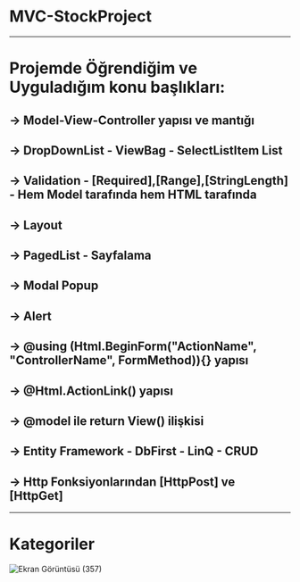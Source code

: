 # MVC-StockProject
__________________________________________________________________________________________________________
# Projemde Öğrendiğim ve Uyguladığım konu başlıkları:
## -> Model-View-Controller yapısı ve mantığı
## -> DropDownList - ViewBag - SelectListItem List
## -> Validation - [Required],[Range],[StringLength] - Hem Model tarafında hem HTML tarafında
## -> Layout 
## -> PagedList - Sayfalama
## -> Modal Popup 
## -> Alert 
## -> @using (Html.BeginForm("ActionName", "ControllerName", FormMethod)){}  yapısı
## -> @Html.ActionLink() yapısı
## -> @model ile return View() ilişkisi 
## -> Entity Framework - DbFirst - LinQ - CRUD
## -> Http Fonksiyonlarından [HttpPost] ve [HttpGet]
__________________________________________________________________________________________________________
# Kategoriler
![Ekran Görüntüsü (357)](https://github.com/user-attachments/assets/6392f7b7-2a4f-4ea0-9d65-b2321f151e09)
